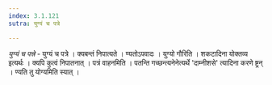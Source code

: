 ```yaml
---
index: 3.1.121
sutra: युग्यं च पत्रे

---
```

_युग्यं च पत्त्रे_ - युग्यं च पत्रे । क्यबन्तं निपात्यते । ण्यतोऽपवादः । युग्यो गौरिति । शकटादिना योक्तव्य इत्यर्थः । क्यपि कुत्वं निपातनात् । पत्रं वाहनमिति । पतन्ति गच्छन्त्यनेनेत्यर्थे 'दाम्नीशसे' त्यादिना करणे ष्ट्रन् । ण्यति तु योग्यमिति स्यात् । 